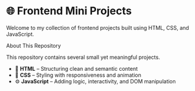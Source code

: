 # 🌐 Frontend Mini Projects

Welcome to my collection of frontend projects built using HTML, CSS, and JavaScript. 

About This Repository

This repository contains several small yet meaningful projects.

- 🎨 **HTML** – Structuring clean and semantic content  
- 💅 **CSS** – Styling with responsiveness and animation  
- ⚙️ **JavaScript** – Adding logic, interactivity, and DOM manipulation  


